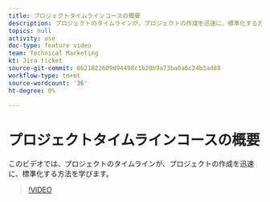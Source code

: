```yaml
---
title: プロジェクトタイムラインコースの概要
description: プロジェクトのタイムラインが、プロジェクトの作成を迅速に、標準化する方法を説明します。
topics: null
activity: use
doc-type: feature video
team: Technical Marketing
kt: Jira ticket
source-git-commit: 0621822609d94498c1b20b9a73ba0a6c24b3ad88
workflow-type: tm+mt
source-wordcount: '36'
ht-degree: 0%

---
```


# プロジェクトタイムラインコースの概要

このビデオでは、プロジェクトのタイムラインが、プロジェクトの作成を迅速に、標準化する方法を学びます。

>[!VIDEO](https://video.tv.adobe.com/v/335212/?quality=12)
